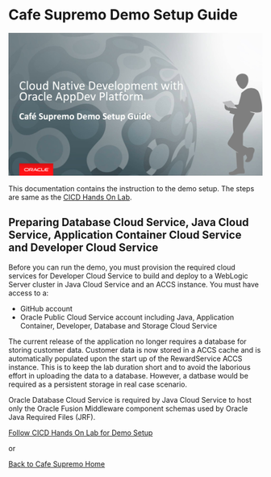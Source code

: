 # Cafe Supremo Demo Setup Guide

![](images/header03.png)

This documentation contains the instruction to the demo setup. The steps are same as the [CICD Hands On Lab](CICDlab.md).

## Preparing Database Cloud Service, Java Cloud Service, Application Container Cloud Service and Developer Cloud Service

Before you can run the demo, you must provision the required cloud services for Developer Cloud Service to build and deploy to a WebLogic Server cluster in Java Cloud Service and an ACCS instance. You must have access to a:

- GitHub account
- Oracle Public Cloud Service account including Java, Application Container, Developer, Database and Storage Cloud Service

The current release of the application no longer requires a database for storing customer data. Customer data is now stored in a ACCS cache and is automatically populated upon the start up of the RewardService ACCS instance. This is to keep the lab duration short and to avoid the laborious effort in uploading the data to a database. However, a datbase would be required as a persistent storage in real case scenario.

Oracle Database Cloud Service is required by Java Cloud Service to host only the Oracle Fusion Middleware component schemas used by Oracle Java Required Files (JRF).

[Follow CICD Hands On Lab for Demo Setup](CICDlab.md)

or

[Back to Cafe Supremo Home](README.md)
